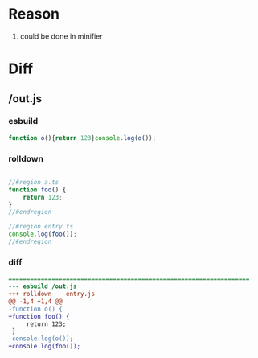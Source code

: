 # Reason
1. could be done in minifier
# Diff
## /out.js
### esbuild
```js
function o(){return 123}console.log(o());
```
### rolldown
```js

//#region a.ts
function foo() {
	return 123;
}
//#endregion

//#region entry.ts
console.log(foo());
//#endregion

```
### diff
```diff
===================================================================
--- esbuild	/out.js
+++ rolldown	entry.js
@@ -1,4 +1,4 @@
-function o() {
+function foo() {
     return 123;
 }
-console.log(o());
+console.log(foo());

```